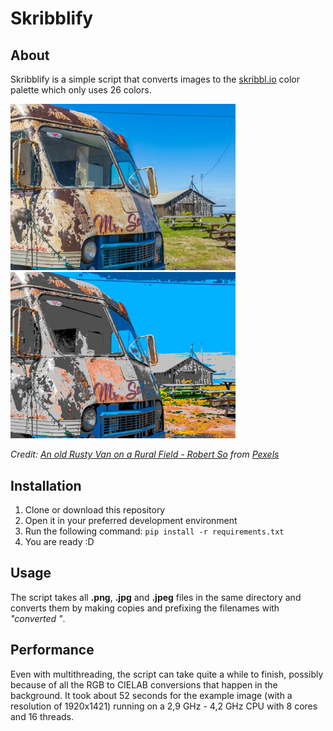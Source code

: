 # Skribblify

## About
Skribblify is a simple script that converts images to the [skribbl.io](https://skribbl.io/) color palette which only uses 26 colors.

<img src="examples\pexels-robertkso-16244387.jpg" width=360px/> <img src="examples\converted%20pexels-robertkso-16244387.jpg" width=360px/>

*Credit: [An old Rusty Van on a Rural Field - Robert So](https://www.pexels.com/photo/an-old-rusty-van-on-a-rural-field-16244387/) from [Pexels](https://www.pexels.com/hu-hu/)*

## Installation
1. Clone or download this repository
2. Open it in your preferred development environment
3. Run the following command: ```pip install -r requirements.txt```
4. You are ready :D

## Usage
The script takes all **.png**, **.jpg** and **.jpeg** files in the same directory and converts them by making copies and prefixing the filenames with *"converted "*.

## Performance
Even with multithreading, the script can take quite a while to finish, possibly because of all the RGB to CIELAB conversions that happen in the background. It took about 52 seconds for the example image (with a resolution of 1920x1421) running on a 2,9 GHz - 4,2 GHz CPU with 8 cores and 16 threads.